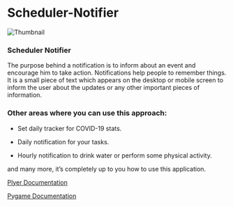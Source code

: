 # Scheduler-Notifier

![Thumbnail](https://user-images.githubusercontent.com/71217131/131220173-032707d4-b1f5-4f10-b6be-5ae3ebfda2ce.png)

### Scheduler Notifier

The purpose behind a notification is to inform about an event and encourage him to take action.
Notifications help people to remember things. It is a small piece of text which appears on the desktop or mobile screen to inform the user about the updates or any other important pieces of information.

### Other areas where you can use this approach:

- Set daily tracker for COVID-19 stats.

- Daily notification for your tasks.

- Hourly notification to drink water or perform some physical activity.

and many more, it’s completely up to you how to use this application.

[Plyer Documentation](https://plyer.readthedocs.io/en/latest/#)

[Pygame Documentation](https://www.pygame.org/docs/)
